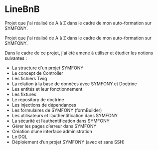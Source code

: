 # LineBnB
Projet que j'ai réalisé de A à Z dans le cadre de mon auto-formation sur SYMFONY.

Projet que j'ai réalisé de A à Z dans le cadre de mon auto-formation sur SYMFONY.

Dans le cadre de ce projet, j'ai été amené à utiliser et étudier les notions suivantes : 

-	La structure d'un projet SYMFONY
-	Le concept de Controller
-	Les fichiers Twig
-	La relation à la base de données avec SYMFONY et Doctrine
-	Les entités et leur fonctionnement
-	Les fixtures
-	Le repository de doctrine
-	Les injections de dépendances
-	Les formulaires de SYMFONY (formBuilder)
-	Les utilisateurs et l’authentification dans SYMFONY
-	La sécurité et l’authentification dans SYMFONY
-	Gérer les pages d’erreur dans SYMFONY
-	Création d’une interface administration 
-	Le DQL
-	Déploiement d’un projet SYMFONY (avec et sans SSH)

